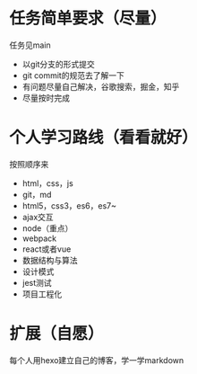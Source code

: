 # 任务简单要求（尽量）
任务见main
+ 以git分支的形式提交
+ git commit的规范去了解一下
+ 有问题尽量自己解决，谷歌搜索，掘金，知乎
+ 尽量按时完成

# 个人学习路线（看看就好）
按照顺序来
+ html，css，js
+ git，md
+ html5，css3，es6，es7~
+ ajax交互
+ node（重点）
+ webpack
+ react或者vue
+ 数据结构与算法
+ 设计模式
+ jest测试
+ 项目工程化

# 扩展（自愿）
每个人用hexo建立自己的博客，学一学markdown
